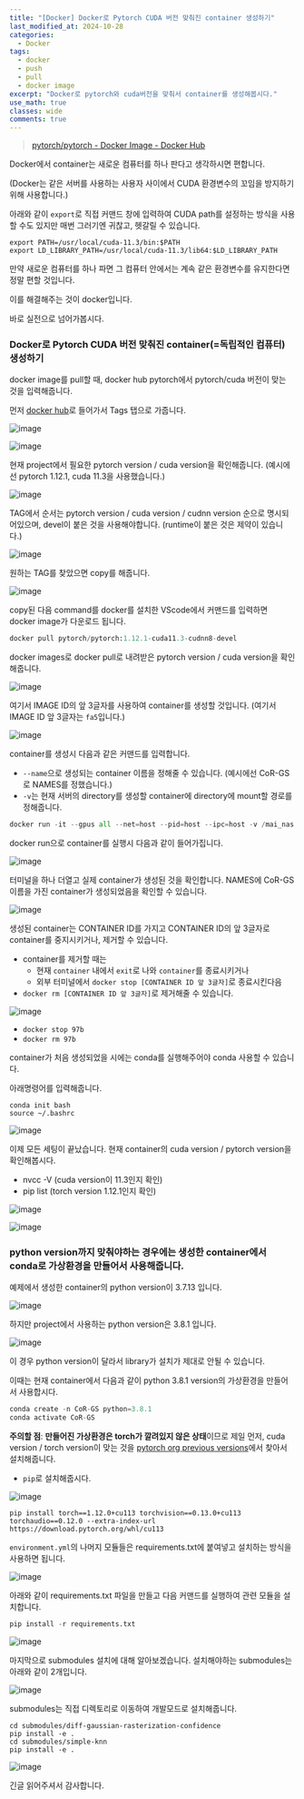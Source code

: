 ```yaml
---
title: "[Docker] Docker로 Pytorch CUDA 버전 맞춰진 container 생성하기"
last_modified_at: 2024-10-28
categories:
  - Docker
tags:
  - docker
  - push
  - pull
  - docker image
excerpt: "Docker로 pytorch와 cuda버전을 맞춰서 container를 생성해봅시다."
use_math: true
classes: wide
comments: true
---
```


> [pytorch/pytorch - Docker Image - Docker Hub](https://hub.docker.com/r/pytorch/pytorch)

Docker에서 container는 새로운 컴퓨터를 하나 판다고 생각하시면 편합니다. 

(Docker는 같은 서버를 사용하는 사용자 사이에서 CUDA 환경변수의 꼬임을 방지하기 위해 사용합니다.)

아래와 같이 `export`로 직접 커맨드 창에 입력하여 CUDA path를 설정하는 방식을 사용할 수도 있지만 매번 그러기엔 귀찮고, 헷갈릴 수 있습니다. 

```terminal
export PATH=/usr/local/cuda-11.3/bin:$PATH
export LD_LIBRARY_PATH=/usr/local/cuda-11.3/lib64:$LD_LIBRARY_PATH
```

만약 새로운 컴퓨터를 하나 파면 그 컴퓨터 안에서는 계속 같은 환경변수를 유지한다면 정말 편할 것입니다.

이를 해결해주는 것이 docker입니다.

바로 실전으로 넘어가봅시다.

###  Docker로 Pytorch CUDA 버전 맞춰진 container(=독립적인 컴퓨터) 생성하기

docker image를 pull할 때, docker hub pytorch에서 pytorch/cuda 버전이 맞는 것을 입력해줍니다.

먼저 [docker hub](https://hub.docker.com/r/pytorch/pytorch)로 들어가서 Tags 탭으로 가줍니다.

![image](https://github.com/user-attachments/assets/7be81276-aed4-4cd3-8647-0bad90ada094)

![image](https://github.com/user-attachments/assets/695e43a7-15f2-4c4e-8359-20c2fca7af15)

현재 project에서 필요한 pytorch version / cuda version을 확인해줍니다. (예시에선 pytorch 1.12.1, cuda 11.3을 사용했습니다.)

![image](https://github.com/user-attachments/assets/4141c5cf-db58-40b3-b70e-a45a56318f1e)

TAG에서 순서는 pytorch version / cuda version / cudnn version 순으로 명시되어있으며, devel이 붙은 것을 사용해야합니다. (runtime이 붙은 것은 제약이 있습니다.)

![image](https://github.com/user-attachments/assets/184d3436-7a3b-47fb-a653-3ba3c980cc3f)

원하는 TAG를 찾았으면 copy를 해줍니다.

![image](https://github.com/user-attachments/assets/ae3abf89-2dab-463e-b963-dbad274e7805)

copy된 다음 command를 docker를 설치한 VScode에서 커맨드를 입력하면 docker image가 다운로드 됩니다.

```python
docker pull pytorch/pytorch:1.12.1-cuda11.3-cudnn8-devel
```

docker images로 docker pull로 내려받은 pytorch version / cuda version을 확인해줍니다.

![image](https://github.com/user-attachments/assets/569c62e2-2b3f-4171-8852-570f09517e14)

여기서 IMAGE ID의 앞 3글자를 사용하여 container를 생성할 것입니다. (여기서 IMAGE ID 앞 3글자는 `fa5`입니다.)

![image](https://github.com/user-attachments/assets/f5016b9a-c4fa-4cf4-acf6-3b16b3c308ee)

container를 생성시 다음과 같은 커맨드를 입력합니다. 

- `--name`으로 생성되는 container 이름을 정해줄 수 있습니다. (예시에선 CoR-GS로 NAMES를 정했습니다.)
- `-v`는 현재 서버의 directory를 생성할 container에 directory에 mount할 경로를 정해줍니다.

```python
docker run -it --gpus all --net=host --pid=host --ipc=host -v /mai_nas:/mai_nas --name CoR-GS fa5 /bin/bash
```

docker run으로 container를 실행시 다음과 같이 들어가집니다.

![image](https://github.com/user-attachments/assets/4033a939-8bdf-4a23-92fc-36dc58bbd705)

터미널을 하나 더열고 실제 container가 생성된 것을 확인합니다. NAMES에 CoR-GS 이름을 가진 container가 생성되었음을 확인할 수 있습니다.

![image](https://github.com/user-attachments/assets/671cd559-2879-463a-b868-9f69b1e10d68)

생성된 container는 CONTAINER ID를 가지고 CONTAINER ID의 앞 3글자로 container를 중지시키거나, 제거할 수 있습니다.

- container를 제거할 때는
  - 현재 `container` 내에서 `exit`로 나와 `container`를 종료시키거나
  - 외부 터미널에서 `docker stop [CONTAINER ID 앞 3글자]`로 종료시킨다음
- `docker rm [CONTAINER ID 앞 3글자]`로 제거해줄 수 있습니다.

![image](https://github.com/user-attachments/assets/827e24cd-c32a-4d35-bdd3-b3f7a0444a44)

- `docker stop 97b`
- `docker rm 97b`

container가 처음 생성되었을 시에는 conda를 실행해주어야 conda 사용할 수 있습니다.

아래명령어를 입력해줍니다.

```terminal
conda init bash
source ~/.bashrc
```  

![image](https://github.com/user-attachments/assets/ad79305d-93b3-47c5-ab2b-4c3e3e31bb16)

이제 모든 세팅이 끝났습니다. 현재 container의 cuda version / pytorch version을 확인해봅시다.

- nvcc -V (cuda version이 11.3인지 확인)
- pip list (torch version 1.12.1인지 확인)

![image](https://github.com/user-attachments/assets/410a457b-4a19-4ca4-8c3b-30af4f7cea57)

![image](https://github.com/user-attachments/assets/d3e42c35-9836-496d-a0d6-a0921338bbbd)

### python version까지 맞춰야하는 경우에는 생성한 container에서 conda로 가상환경을 만들어서 사용해줍니다.

예제에서 생성한 container의 python version이 3.7.13 입니다.

![image](https://github.com/user-attachments/assets/396fdb42-17c5-4500-af4d-c3d08390fdbf)

하지만 project에서 사용하는 python version은 3.8.1 입니다.

![image](https://github.com/user-attachments/assets/ba27fab7-e8a1-487f-81f5-d7f4010ae637)

이 경우 python version이 달라서 library가 설치가 제대로 안될 수 있습니다.

이때는 현재 container에서 다음과 같이 python 3.8.1 version의 가상환경을 만들어서 사용합시다.

```python
conda create -n CoR-GS python=3.8.1
conda activate CoR-GS
```

**주의할 점**: **만들어진 가상환경은 torch가 깔려있지 않은 상태**이므로 제일 먼저, cuda version / torch version이 맞는 것을 [pytorch org previous versions](https://pytorch.org/get-started/previous-versions/)에서 찾아서 설치해줍니다.

- `pip`로 설치해줍시다.

![image](https://github.com/user-attachments/assets/8513c30f-00cb-4bc9-97f2-8c32c12187fb)

```terminal
pip install torch==1.12.0+cu113 torchvision==0.13.0+cu113 torchaudio==0.12.0 --extra-index-url https://download.pytorch.org/whl/cu113
```

`environment.yml`의 나머지 모듈들은 requirements.txt에 붙여넣고 설치하는 방식을 사용하면 됩니다.

![image](https://github.com/user-attachments/assets/9d259f1e-93f1-4832-ad42-292d099837c9)

아래와 같이 requirements.txt 파일을 만들고 다음 커맨드를 실행하여 관련 모듈을 설치합니다.

```python
pip install -r requirements.txt
```

![image](https://github.com/user-attachments/assets/f868c17d-79fb-4295-8ef7-ee373a0e4240)

마지막으로 submodules 설치에 대해 알아보겠습니다. 설치해야하는 submodules는 아래와 같이 2개입니다.

![image](https://github.com/user-attachments/assets/877ffff2-cb94-4e54-9cbf-a48ea810bdee)

submodules는 직접 디렉토리로 이동하여 개발모드로 설치해줍니다.

```terminal
cd submodules/diff-gaussian-rasterization-confidence
pip install -e .
cd submodules/simple-knn
pip install -e .
```

![image](https://github.com/user-attachments/assets/283bcbb0-b418-4baa-a9ea-ebab12348152)


긴글 읽어주셔서 감사합니다.


